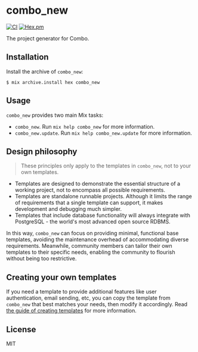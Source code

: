 # combo_new

[![CI](https://github.com/combo-lab/combo_new/actions/workflows/ci.yml/badge.svg)](https://github.com/combo-lab/combo_new/actions/workflows/ci.yml)
[![Hex.pm](https://img.shields.io/hexpm/v/combo_new.svg)](https://hex.pm/packages/combo_new)

The project generator for Combo.

## Installation

Install the archive of `combo_new`:

```
$ mix archive.install hex combo_new
```

## Usage

`combo_new` provides two main Mix tasks:

- `combo_new`. Run `mix help combo_new` for more information.
- `combo_new.update`. Run `mix help combo_new.update` for more information.

## Design philosophy

> These principles only apply to the templates in `combo_new`, not to your own templates.

- Templates are designed to demonstrate the essential structure of a working project, not to encompass all possible requirements.
- Templates are standalone runnable projects. Although it limits the range of requirements that a single template can support, it makes development and debugging much simpler.
- Templates that include database functionality will always integrate with PostgreSQL - the world's most advanced open source RDBMS.

In this way, `combo_new` can focus on providing minimal, functional base templates, avoiding the maintenance overhead of accommodating diverse requirements. Meanwhile, community members can tailor their own templates to their specific needs, enabling the community to flourish without being too restrictive.

## Creating your own templates

If you need a template to provide additional features like user authentication, email sending, etc, you can copy the template from `combo_new` that best matches your needs, then modify it accordingly. Read [the guide of creating templates](./CREATING_TEMPLATES.md) for more information.

## License

MIT
